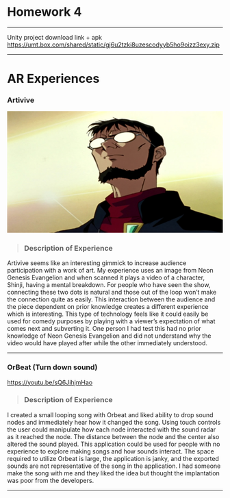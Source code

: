 # Homework 4
---
Unity project download link + apk
https://umt.box.com/shared/static/gj6u2tzki8uzescodyyb5ho9oizz3exy.zip


---
# AR Experiences
### Artivive
![Robot](Images/GetInRobot.jpg)
>### Description of Experience
Artivive seems like an interesting gimmick to increase audience participation with a work of art. My experience uses an image from Neon Genesis Evangelion and when scanned it plays a video of a character, Shinji, having a mental breakdown. For people who have seen the show, connecting these two dots is natural and those out of the loop won’t make the connection quite as easily. This interaction between the audience and the piece dependent on prior knowledge creates a different experience which is interesting. This type of technology feels like it could easily be used for comedy purposes by playing with a viewer’s expectation of what comes next and subverting it. One person I had test this had no prior knowledge of Neon Genesis Evangelion and did not understand why the video would have played after while the other immediately understood.

---

### OrBeat (Turn down sound)

https://youtu.be/sQ6JihjmHao

>### Description of Experience
I created a small looping song with Orbeat and liked ability to drop sound nodes and immediately hear how it changed the song. Using touch controls the user could manipulate how each node interacted with the sound radar as it reached the node. The distance between the node and the center also altered the sound played. This application could be used for people with no experience to explore making songs and how sounds interact. The space required to utilize Orbeat is large, the application is janky, and the exported sounds are not representative of the song in the application. I had someone make the song with me and they liked the idea but thought the implantation was poor from the developers.

---
